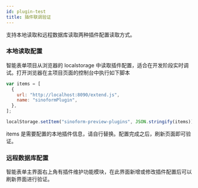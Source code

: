 ```yaml
---
id: plugin-test
title: 插件联调验证
---
```


支持本地读取和远程数据库读取两种插件配置读取方式。

### 本地读取配置

智能表单项目从浏览器的 localstorage 中读取插件配置，适合在开发阶段实时调试。打开浏览器在主项目页面的控制台中执行如下脚本

```js
var items = [
  {
    url: "http://localhost:8090/extend.js",
    name: "sinoformPlugin",
  },
];

localStorage.setItem("sinoform-preview-plugins", JSON.stringify(items));
```

items 是需要配置的本地插件信息，请自行替换。配置完成之后，刷新页面即可验证。

### 远程数据库配置

智能表单主界面右上角有插件维护功能模块，在此界面新增或修改插件配置后可以刷新界面进行验证。
